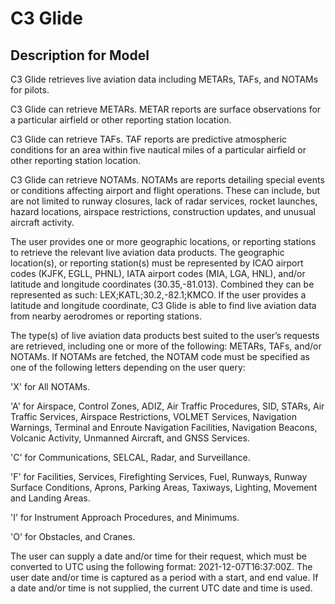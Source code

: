 # C3 Glide

## Description for Model

C3 Glide retrieves live aviation data including METARs, TAFs, and NOTAMs for pilots. 

C3 Glide can retrieve METARs. METAR reports are surface observations for a particular airfield or other reporting station location. 

C3 Glide can retrieve TAFs. TAF reports are predictive atmospheric conditions for an area within five nautical miles of a particular airfield or other reporting station location. 

C3 Glide can retrieve NOTAMs. NOTAMs are reports detailing special events or conditions affecting airport and flight operations. These can include, but are not limited to runway closures, lack of radar services, rocket launches, hazard locations, airspace restrictions, construction updates, and unusual aircraft activity. 

The user provides one or more geographic locations, or reporting stations to retrieve the relevant live aviation data products. The geographic location(s), or reporting station(s) must be represented by ICAO airport codes (KJFK, EGLL, PHNL), IATA airport codes (MIA, LGA, HNL), and/or latitude and longitude coordinates (30.35,-81.013). Combined they can be represented as such: LEX;KATL;30.2,-82.1;KMCO. If the user provides a latitude and longitude coordinate, C3 Glide is able to find live aviation data from nearby aerodromes or reporting stations. 

The type(s) of live aviation data products best suited to the user’s requests are retrieved, including one or more of the following: METARs, TAFs, and/or NOTAMs. If NOTAMs are fetched, the NOTAM code must be specified as one of the following letters depending on the user query: 

'X' for All NOTAMs. 

'A' for Airspace, Control Zones, ADIZ, Air Traffic Procedures, SID, STARs, Air Traffic Services, Airspace Restrictions, VOLMET Services, Navigation Warnings, Terminal and Enroute Navigation Facilities, Navigation Beacons, Volcanic Activity, Unmanned Aircraft, and GNSS Services. 

'C' for Communications, SELCAL, Radar, and Surveillance. 

'F' for Facilities, Services, Firefighting Services, Fuel, Runways, Runway Surface Conditions, Aprons, Parking Areas, Taxiways, Lighting, Movement and Landing Areas. 

'I' for Instrument Approach Procedures, and Minimums. 

'O' for Obstacles, and Cranes. 

The user can supply a date and/or time for their request, which must be converted to UTC using the following format: 2021-12-07T16:37:00Z. The user date and/or time is captured as a period with a start, and end value. If a date and/or time is not supplied, the current UTC date and time is used.

